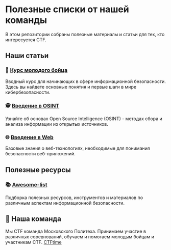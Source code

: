 # Полезные списки от нашей команды

В этом репозитории собраны полезные материалы и статьи для тех, кто интересуется CTF.

## Наши статьи

### 🔰 [Курс молодого бойца](/young_fighter_course.md)
Вводный курс для начинающих в сфере информационной безопасности. Здесь вы найдете основные понятия и первые шаги в мире кибербезопасности.

### 🕵️ [Введение в OSINT](/introduction_to_OSINT.md)
Узнайте об основах Open Source Intelligence (OSINT) - методах сбора и анализа информации из открытых источников.

### 🌐 [Введение в Web](/introduction_to_the_Web.md)
Базовые знания о веб-технологиях, необходимые для понимания безопасности веб-приложений.

## Полезные ресурсы

### 📚 [Awesome-list](/awesome.md)
Подборка полезных ресурсов, инструментов и материалов по различным аспектам информационной безопасности.

## 👾 Наша команда
Мы CTF команда Московского Политеха. Принимаем участие в различных соревнований, обучаем и помогаем молодым бойцам и участникам CTF.
[CTFtime](https://ctftime.org/team/150251)

